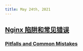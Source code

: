 ```yaml
---
title: May 24th, 2021
---
```


## [Nginx 陷阱和常见错误](https://www.nginx.com/resources/wiki/start/topics/tutorials/config_pitfalls/)
### [Pitfalls and Common Mistakes](https://www.nginx.com/resources/wiki/start/topics/tutorials/config_pitfalls/)
